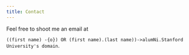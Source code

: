 ```yaml
---
title: Contact
---
```

<i class="fa fa-envelope big-icon"></i>

Feel free to shoot me an email at 

`((first name) -{o}) OR (first name).(last name))->alumNi.Stanford University's domain`.
